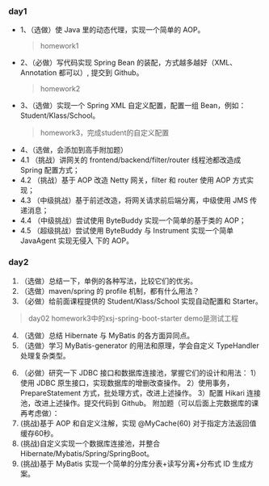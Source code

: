 ### day1
- 1、（选做）使 Java 里的动态代理，实现一个简单的 AOP。
  > homework1
- 2、（必做）写代码实现 Spring Bean 的装配，方式越多越好（XML、Annotation 都可以）,
提交到 Github。
  > homework2
- 3、（选做）实现一个 Spring XML 自定义配置，配置一组 Bean，例如：
Student/Klass/School。 
  > homework3，完成student的自定义配置
- 4、（选做，会添加到高手附加题）
- 4.1 （挑战）讲网关的 frontend/backend/filter/router 线程池都改造成 Spring 配置方式；
- 4.2 （挑战）基于 AOP 改造 Netty 网关，filter 和 router 使用 AOP 方式实现；
- 4.3 （中级挑战）基于前述改造，将网关请求前后端分离，中级使用 JMS 传递消息；
- 4.4 （中级挑战）尝试使用 ByteBuddy 实现一个简单的基于类的 AOP；
- 4.5 （超级挑战）尝试使用 ByteBuddy 与 Instrument 实现一个简单 JavaAgent 实现无侵入
下的 AOP。
  
### day2
1. （选做）总结一下，单例的各种写法，比较它们的优劣。
2. （选做）maven/spring 的 profile 机制，都有什么用法？
3. （必做）给前面课程提供的 Student/Klass/School 实现自动配置和 Starter。
> day02 homework3中的xsj-spring-boot-starter
> demo是测试工程
4. （选做）总结 Hibernate 与 MyBatis 的各方面异同点。
5. （选做）学习 MyBatis-generator 的用法和原理，学会自定义 TypeHandler 处理复杂类型。
>    

6. （必做）研究一下 JDBC 接口和数据库连接池，掌握它们的设计和用法：
   1）使用 JDBC 原生接口，实现数据库的增删改查操作。
   2）使用事务，PrepareStatement 方式，批处理方式，改进上述操作。
   3）配置 Hikari 连接池，改进上述操作。提交代码到 Github。
   附加题（可以后面上完数据库的课再考虑做）：
1. (挑战)基于 AOP 和自定义注解，实现 @MyCache(60) 对于指定方法返回值缓存60秒。
2. (挑战)自定义实现一个数据库连接池，并整合 Hibernate/Mybatis/Spring/SpringBoot。
3. (挑战)基于 MyBatis 实现一个简单的分库分表+读写分离+分布式 ID 生成方案。